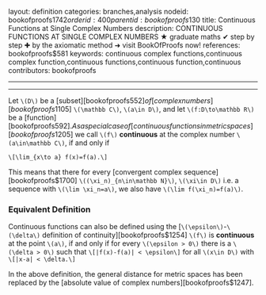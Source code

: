 layout: definition
categories: branches,analysis
nodeid: bookofproofs$1742
orderid: 400
parentid: bookofproofs$130
title: Continuous Functions at Single Complex Numbers
description: CONTINUOUS FUNCTIONS AT SINGLE COMPLEX NUMBERS ★ graduate maths ✔ step by step ✚ by the axiomatic method ➜ visit BookOfProofs now!
references: bookofproofs$581
keywords: continuous complex functions,continuous complex function,continuous functions,continuous function,continuous
contributors: bookofproofs

---


---

Let `\(D\)` be a [subset][bookofproofs$552] of [complex numbers][bookofproofs$1105] `\(\mathbb C\)`, `\(a\in D\)`, and let `\(f:D\to\mathbb R\)` be a [function][bookofproofs$592]. As a special case of [continuous functions in metric spaces][bookofproofs$1205] we call `\(f\)` **continuous** at the complex number `\(a\in\mathbb C\)`, if and only if

`\[\lim_{x\to a} f(x)=f(a).\]`

This means that there for every [convergent complex sequence][bookofproofs$1700] `\((\xi_n)_{n\in\mathbb N}\)`, `\(\xi\in D\)` i.e. a sequence with  `\(\lim \xi_n=a\)`, we also have `\(\lim f(\xi_n)=f(a)\)`.

### Equivalent Definition

Continuous functions can also be defined using the [`\(\epsilon\)`-`\(\delta\)` definition of continuity][bookofproofs$1254] `\(f\)` is **continuous** at the point `\(a\)`, if and only if for every `\(\epsilon > 0\)` there is a `\(\delta > 0\)` such that
`\[|f(x)-f(a)| < \epsilon\]`
for all `\(x\in D\)` with 
`\[|x-a| < \delta.\]`

In the above definition, the general distance for metric spaces has been replaced by the [absolute value of complex numbers][bookofproofs$1247].